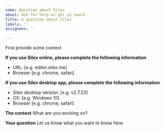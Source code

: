 ```yaml
---
name: Question about Silex
about: Ask for help or get in touch
title: A question about Silex
labels: ''
assignees: ''

---
```


First provide some context

**If you use Silex online, please complete the following information**
 - URL: [e.g. editor.silex.me]
 - Browser [e.g. chrome, safari]

**If you use Silex desktop app, please complete the following information**
 - Silex desktop version: [e.g. v2.7.23]
 - OS: [e.g. Windows 10]
 - Browser [e.g. chrome, safari]

**The context**
What are you working on?

**Your question**
Let us know what you want to know here.

